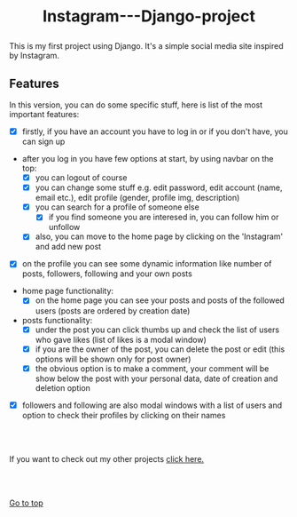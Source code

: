 # <p align=center> <a name="top">Instagram---Django-project </a></p>  

This is my first project using Django. It's a simple social media site inspired by Instagram. 


## Features
In this version, you can do some specific stuff, here is list of the most important features:
- [x] firstly, if you have an account you have to log in or if you don't have, you can sign up
- after you log in you have few options at start, by using navbar on the top:
  - [x] you can logout of course
  - [x] you can change some stuff e.g. edit password, edit account (name, email etc.), edit profile (gender, profile img, description)
  - [x] you can search for a profile of someone else 
    - [x] if you find someone you are interesed in, you can follow him or unfollow
  - [x] also, you can move to the home page by clicking on the 'Instagram' and add new post
- [x] on the profile you can see some dynamic information like number of posts, followers, following and your own posts 
- home page functionality:
  - [x] on the home page you can see your posts and posts of the followed users (posts are ordered by creation date)
- posts functionality:
  - [x] under the post you can click thumbs up and check the list of users who gave likes (list of likes is a modal window)
  - [x] if you are the owner of the post, you can delete the post or edit (this options will be shown only for post owner)
  - [x] the obvious option is to make a comment, your comment will be show below the post with your personal data, date of creation and deletion option
 - [x] followers and following are also modal windows with a list of users and option to check their profiles by clicking on their names

<br><br>


If you want to check out my other projects [click here.](https://github.com/krzysztofgrabczynski)



<br><br>

[Go to top](#top) 
